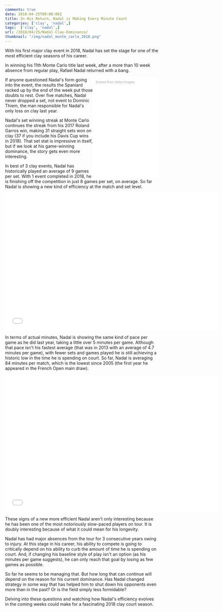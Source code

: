 ```yaml
---
comments: true
date: 2018-04-25T00:00:00Z
title: In His Return, Nadal is Making Every Minute Count
categories: ['clay', 'nadal',]
tags:  ['clay', 'nadal',]
url: /2018/04/25/Nadal-Clay-Dominance/
thumbnail: "/img/nadal_monte_carlo_2018.png"
---
```


With his first major clay event in 2018, Nadal has set the stage for one of the most efficient clay seasons of his career. 

<!--more-->


In winning his 11th Monte Carlo title last week, after a more than 10 week absence from regular play, Rafael Nadal returned with a bang. 


<div class="getty embed image" style="background-color:#fff;display:inline-block;font-family:Roboto,sans-serif;color:#a7a7a7;font-size:11px;width:100%;max-width:196px;float:right;padding:2%;"><div style="padding:0;margin:0;text-align:left;"><a href="http://www.gettyimages.com.au/detail/948707028" target="_blank" style="color:#a7a7a7;text-decoration:none;font-weight:normal !important;border:none;display:inline-block;">Embed from Getty Images</a></div><div style="overflow:hidden;position:relative;height:0;padding:150% 0 0 0;width:100%;"><iframe src="//embed.gettyimages.com/embed/948707028?et=_ynt4-pUTABfj3KKcVuLfQ&tld=com.au&sig=gpF_a5CWUYG8lJ9aJKm_6IdE_ujB1cWNENER0bQ3GB0=&caption=true&ver=1" scrolling="no" frameborder="0" width="396" height="594" style="display:inline-block;position:absolute;top:0;left:0;width:100%;height:100%;margin:0;"></iframe></div></div>


If anyone questioned Nadal's form going into the event, the results the Spaniard racked up by the end of the week put those doubts to rest. Over five matches, Nadal never dropped a set, not event to Dominic Thiem, the man responsible for Nadal's only loss on clay last year.

Nadal's set winning streak at Monte Carlo continues the streak from his 2017 Roland Garros win, making 31 straight sets won on clay (37 if you include his Davis Cup wins in 2018). That set stat is impressive in itself, but if we look at his game-winning dominance, the story gets even more interesting. 

In best of 3 clay events, Nadal has historically played an average of 9 games per set. With 1 event completed in 2018, he is finishing off the competition in just 8 games per set, on average. So far Nadal is showing a new kind of efficiency at the match and set level. 

<iframe width="700" height="450" frameborder="0" scrolling="no" src="//plot.ly/~on-the-t/1543.embed"></iframe>

In terms of actual minutes, Nadal is showing the same kind of pace per game as he did last year, taking a little over 5 minutes per game. Although that pace isn't his fastest average (that was in 2013 with an average of 4.7 minutes per game), with fewer sets and games played he is still achieving a historic low in the time he is spending on court. So far, Nadal is averaging 84 minutes per match, which is the lowest since 2005 (the first year he appeared in the French Open main draw).


<iframe width="700" height="450" frameborder="0" scrolling="no" src="//plot.ly/~on-the-t/1547.embed"></iframe>


These signs of a new more efficient Nadal aren't only interesting because he has been one of the most notoriously slow-paced players on tour. It is doubly interesting because of what it could mean for his longevity.

Nadal has had major absences from the tour for 3 consecutive years owing to injury. At this stage in his career, his ability to compete is going to critically depend on his ability to curb the amount of time he is spending on court. And, if changing his baseline style of play isn't an option (as his minutes per game suggests), he can only reach that goal by losing as few games as possible.

So far he seems to be managing that. But how long that can continue will depend on the reason for his current dominance. Has Nadal changed strategy in some way that has helped him to shut down his opponents even more than in the past? Or is the field simply less formidable? 

Delving into these questions and watching how Nadal's efficiency evolves in the coming weeks could make for a fascinating 2018 clay court season.
